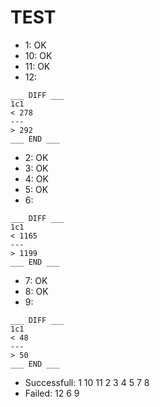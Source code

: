 # TEST

- 1: OK
- 10: OK
- 11: OK
- 12:

```
___ DIFF ___
1c1
< 278
---
> 292
___ END ___
```

- 2: OK
- 3: OK
- 4: OK
- 5: OK
- 6:

```
___ DIFF ___
1c1
< 1165
---
> 1199
___ END ___
```
- 7: OK
- 8: OK
- 9:

```
___ DIFF ___
1c1
< 48
---
> 50
___ END ___
```

- Successfull:  1 10 11 2 3 4 5 7 8
- Failed:  12 6 9
